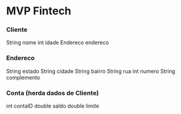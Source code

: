 # MVP Fintech

### Cliente
String nome
int idade
Endereco endereco


### Endereco
String estado
String cidade
String bairro
String rua
int numero
String complemento

### Conta (herda dados de Cliente)
int contaID
double saldo
double limite
